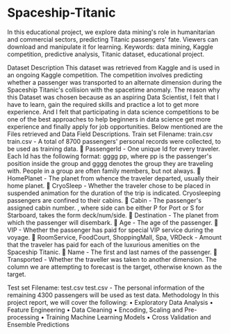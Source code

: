 # Spaceship-Titanic
In this educational project, we explore data mining's role in humanitarian and commercial sectors, predicting Titanic passengers' fate. Viewers can download and manipulate it for learning. Keywords: data mining, Kaggle competition, predictive analysis, Titanic dataset, educational project.

Dataset Description
	This dataset was retrieved from Kaggle and is used in an ongoing Kaggle competition. The competition involves predicting whether a passenger was transported to an alternate dimension during the Spaceship Titanic's collision with the spacetime anomaly. The reason why this Dataset was chosen because as an aspiring Data Scientist, I felt that I have to learn, gain the required skills and practice a lot to get more experience. And I felt that participating in data science competitions to be one of the best approaches to help beginners in data science get more experience and finally apply for job opportunities. Below mentioned are the Files retrieved and Data Field Descriptions.
Train set
Filename: train.csv 
train.csv - A total of 8700 passengers' personal records were collected, to be used as training data.
	PassengerId - One unique Id for every traveler. Each Id has the following format: gggg pp, where pp is the passenger's position inside the group and gggg denotes the group they are traveling with.  People in a group are often family members, but not always.
	HomePlanet - The planet from whence the traveler departed, usually their home planet.
	CryoSleep - Whether the traveler chose to be placed in suspended animation for the duration of the trip is indicated. Cryosleeping passengers are confined to their cabins.
	Cabin - The passenger's assigned cabin number. , where side can be either P for Port or S for Starboard, takes the form deck/num/side.
	Destination - The planet from which the passenger will disembark.
	Age - The age of the passenger.
	VIP - Whether the passenger has paid for special VIP service during the voyage.
	RoomService, FoodCourt, ShoppingMall, Spa, VRDeck - Amount that the traveler has paid for each of the luxurious amenities on the Spaceship Titanic.
	Name - The first and last names of the passenger.
	Transported - Whether the traveller was taken to another dimension. The column we are attempting to forecast is the target, otherwise known as the target.



Test set
Filename: test.csv
test.csv - The personal information of the remaining 4300 passengers will be used as test data. 
Methodology
In this project report, we will cover the following:
•	Exploratory Data Analysis
•	Feature Engineering
•	Data Cleaning
•	Encoding, Scaling and Pre-processing
•	Training Machine Learning Models
•	Cross Validation and Ensemble Predictions


